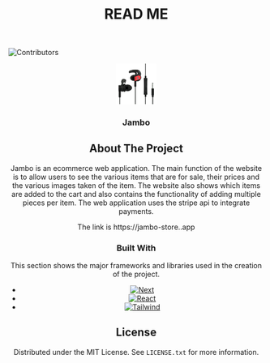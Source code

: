 <h1 align="center">READ ME</h1>

<br />

![Contributors][contributors-shield]

<div align="center">
  <a href="https://github.com/BrianBravoski/e_commerce">
    <img src="public/assets/earphones_a_1.webp" alt="Logo" width="80" height="80">
  </a>

<h3 align="center">Jambo</h3>


<!-- ABOUT THE PROJECT -->
## About The Project

<!-- [![Product Name Screen Shot][product-screenshot]](https://example.com) -->

Jambo is an ecommerce web application. The main function of the website is to allow users to see the various items that are for sale, their prices and the various images taken of the item.
The website also shows which items are added to the cart and also contains the functionality of adding multiple pieces per item.
The web application uses the stripe api to integrate payments.

The link is https://jambo-store..app
 
### Built With

This section shows the major frameworks and libraries used in the creation of the project.

* [![Next][next.js]][next-url]
* [![React][React.js]][React-url]
* [![Tailwind][Tailwind.css]][Tailwind-url]
<!-- LICENSE -->
## License

Distributed under the MIT License. See `LICENSE.txt` for more information.


<!--markdown Links-->
[contributors-shield]: https://img.shields.io/github/contributors/BrianBravoski/gym_web.svg?style=for-the-badge
<!-- [product-screenshot]: src/assets/images/Chuma-Gym.png -->
[next.js]: https://img.shields.io/badge/next.js-000000?style=for-the-badge&logo=nextdotjs&logoColor=white
[next-url]: https://nextjs.org/
[React.js]: https://img.shields.io/badge/React-20232A?style=for-the-badge&logo=react&logoColor=61DAFB
[React-url]: https://reactjs.org/
[Tailwind.css]: https://img.shields.io/badge/Tailwind-20232A?style=for-the-badge&logo=tailwindcss&logoColor=61DAFB
[Tailwind-url]: https://tailwindcss.com
